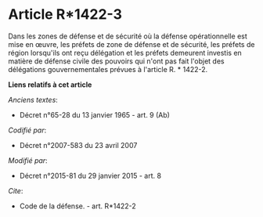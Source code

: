 # Article R*1422-3

Dans les zones de défense et de sécurité où la défense opérationnelle est mise en œuvre, les préfets de zone de défense et de
sécurité, les préfets de région lorsqu'ils ont reçu délégation et les préfets demeurent investis en matière de défense civile
des pouvoirs qui n'ont pas fait l'objet des délégations gouvernementales prévues à l'article R. * 1422-2.

**Liens relatifs à cet article**

_Anciens textes_:

  - Décret n°65-28 du 13 janvier 1965 - art. 9 (Ab)

_Codifié par_:

  - Décret n°2007-583 du 23 avril 2007

_Modifié par_:

  - Décret n°2015-81 du 29 janvier 2015 - art. 8

_Cite_:

  - Code de la défense. - art. R*1422-2
